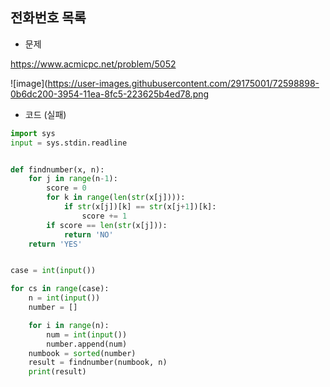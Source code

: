 ## 전화번호 목록  

* 문제  

https://www.acmicpc.net/problem/5052    

![image](https://user-images.githubusercontent.com/29175001/72598898-0b6dc200-3954-11ea-8fc5-223625b4ed78.png 



* 코드 (실패)  

```Python
import sys
input = sys.stdin.readline


def findnumber(x, n):
    for j in range(n-1):
        score = 0
        for k in range(len(str(x[j]))):
            if str(x[j])[k] == str(x[j+1])[k]:
                score += 1
        if score == len(str(x[j])):
            return 'NO'
    return 'YES'


case = int(input())

for cs in range(case):
    n = int(input())
    number = []

    for i in range(n):
        num = int(input())
        number.append(num)
    numbook = sorted(number)
    result = findnumber(numbook, n)
    print(result)
    
